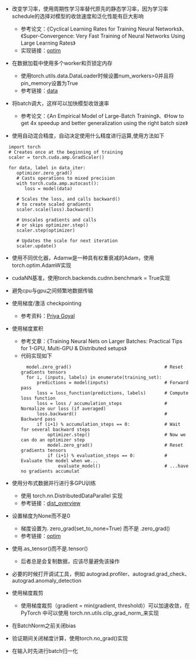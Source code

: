 - 改变学习率，使用周期性学习率替代原先的静态学习率，因为学习率schedule的选择对模型的收敛速度和泛化性能有巨大影响
  - 参考论文：《Cyclical Learning Rates for Training Neural Networks》、《Super-Convergence: Very Fast Training of Neural Networks Using Large Learning Rates》
  - 实现链接：[optim](https://pytorch.org/docs/stable/optim.html)
  
- 在数据加载中使用多个worker和页锁定内存
  - 使用torch.utils.data.DataLoader时候设置num_workers>0并且将pin_memory设置为True
  - 参考链接：[data](https://pytorch.org/docs/stable/data.html)
  
- 将batch调大，这样可以加快模型收敛速率
  - 参考论文：《An Empirical Model of Large-Batch Training》、《How to get 4x speedup and better generalization using the right batch size》
  
- 使用自动混合精度，自动决定使用什么精度进行运算,使用方法如下

```
  import torch
  # Creates once at the beginning of training
  scaler = torch.cuda.amp.GradScaler()

  for data, label in data_iter:
     optimizer.zero_grad()
     # Casts operations to mixed precision
     with torch.cuda.amp.autocast():
        loss = model(data)

     # Scales the loss, and calls backward()
     # to create scaled gradients
     scaler.scale(loss).backward()

     # Unscales gradients and calls
     # or skips optimizer.step()
     scaler.step(optimizer)

     # Updates the scale for next iteration
     scaler.update()
```
 
- 使用不同优化器，Adamw是一种具有权重衰减的Adam，使用torch.optim.AdamW实现

- cudaNN基准，使用torch.backends.cudnn.benchmark = True实现

- 避免cpu与gpu之间频繁地数据传输

- 使用梯度/激活 checkpointing
  - 参考资料：[Priya Goyal](https://github.com/prigoyal/pytorch_memonger/blob/master/tutorial/Checkpointing_for_PyTorch_models.ipynb)

- 使用梯度累积
  - 参考文章：《Training Neural Nets on Larger Batches: Practical Tips for 1-GPU, Multi-GPU & Distributed setups》
  - 代码实现如下
    ```
      model.zero_grad()                                   # Reset gradients tensors
      for i, (inputs, labels) in enumerate(training_set):
          predictions = model(inputs)                     # Forward pass
          loss = loss_function(predictions, labels)       # Compute loss function
          loss = loss / accumulation_steps                # Normalize our loss (if averaged)
          loss.backward()                                 # Backward pass
          if (i+1) % accumulation_steps == 0:             # Wait for several backward steps
              optimizer.step()                            # Now we can do an optimizer step
              model.zero_grad()                           # Reset gradients tensors
              if (i+1) % evaluation_steps == 0:           # Evaluate the model when we...
                  evaluate_model()                        # ...have no gradients accumulat
    ```
- 使用分布式数据并行进行多GPU训练
  - 使用 torch.nn.DistributedDataParallel 实现
  - 参考链接：[dist_overview](https://pytorch.org/tutorials/beginner/dist_overview.html)
  
  
- 设置梯度为None而不是0
  - 梯度设置为. zero_grad(set_to_none=True) 而不是 .zero_grad()
  - 参考链接：[optim](https://pytorch.org/docs/stable/optim.html)
  
  
- 使用.as_tensor()而不是.tensor()
  - 后者总是会复制数据，应该尽量避免该操作
  
  
- 必要的时候打开调试工具，例如 autograd.profiler、autograd.grad_check、autograd.anomaly_detection

- 使用梯度裁剪
  - 使用梯度裁剪（gradient = min(gradient, threshold)）可以加速收敛，在 PyTorch 中可以使用 torch.nn.utils.clip_grad_norm_来实现
  
- 在BatchNorm之前关闭bias
 
- 验证期间关闭梯度计算，使用torch.no_grad()实现

- 在输入时先进行batch归一化





